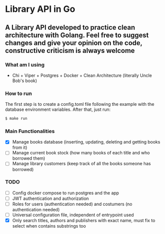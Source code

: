 # Library API in Go

A Library API developed to practice clean architecture with Golang. Feel free to suggest changes and give your opinion on the code, constructive criticism is always welcome
--- 
### What am I using
 - Chi + Viper + Postgres + Docker + Clean Architecture (literally Uncle Bob's book)

### How to run

The first step is to create a config.toml file following the example with the database environment variables. After that, just run:
```sh
$ make run
```

### Main Functionalities
 - [X] Manage books database (inserting, updating, deleting and getting books from it)
 - [ ] Manage current book stock (how many books of each title and who borrowed them)
 - [ ] Manage library customers (keep track of all the books someone has borrowed)

### TODO 
 - [ ] Config docker compose to run postgres and the app
 - [ ] JWT authentication and authorization
 - [ ] Roles for users (authentication needed) and costumers (no authentication needed)
 - [ ] Universal configuration file, independent of entrypoint used
 - [X] Only search titles, authors and publishers with exact name, must fix to select when contains substrings too
